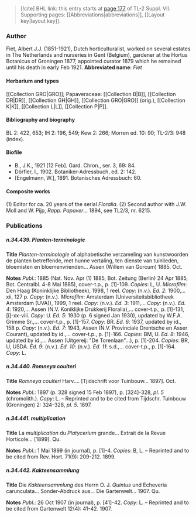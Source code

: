 > [!cite] BHL link: this entry starts at [page 177](https://www.biodiversitylibrary.org/page/33259681) of TL-2 Suppl. VII.
> Supporting pages: [[Abbreviations|abbreviations]], [[Layout key|layout key]].

### Author

Fiet, Albert J.J. (1851-1921), Dutch horticulturalist, worked on several estates in The Netherlands and nurseries in Gent (Belgium), gardener at the Hortus Botanicus of Groningen 1877, appointed curator 1879 which he remained until his death in early Feb 1921. 
**Abbreviated name**: *Fiet*

#### Herbarium and types

[[Collection GRO|GRO]]; Papaveraceae: [[Collection B|B]], [[Collection DR|DR]], [[Collection GH|GH]], [[Collection GRO|GRO]] (orig.), [[Collection K|K]], [[Collection L|L]], [[Collection P|P]].

#### Bibliography and biography

BL 2: 422, 653; IH 2: 196, 549; Kew 2: 266; Morren ed. 10: 90; TL-2/3: 948 (index).

#### Biofile

- B., J.K., 1921 \[12 Feb\]. Gard. Chron., ser. 3, 69: 84.
- Dörfler, I., 1902. Botaniker-Adressbuch, ed. 2: 142.
- \[Engelmann, W.\], 1891. Botanisches Adressbuch: 60.

#### Composite works

(1) Editor for ca. 20 years of the serial *Floralia*.
(2) Second author with J.W. Moll and W. Pijp, *Rapp. Papaver*... 1894, see TL2/3, nr. 6215.

### Publications

##### n.34.439. Planten-terminologie

**Title**
*Planten-terminologie* of alphabetische verzameling van kunstwoorden de planten betreffende, met hunne vertaling, ten dienste van tuinlieden, bloemisten en bloemenvrienden... Assen (Willem van Gorcum) 1885. Oct.

**Notes**
*Publ*.: 1885 (Nat. Nov. Apr (1) 1885, Bot. Zeitung (Berlin) 24 Apr 1885, Bot. Centralbl. 4-8 Mai 1885), cover-t.p., p. \[1\]-109. *Copies*: L, U. *Microfilm*: Den Haag (Koninklijke Bibliotheek), 1998, 1 reel. *Copy*: (n.v.).
*Ed. 2*: 1900,... xii, 127 p. *Copy*: (n.v.). *Microfilm*: Amsterdam (Universiteitsbibliotheek Amsterdam (UVA)), 1999, 1 reel. *Copy*: (n.v.).
*Ed. 3*: 1911,... *Copy*: (n.v.).
*Ed. 4*: 1920,... Assen (N.V. Koniklijke Drukkerij Floralia),... cover-t.p., p. \[1\]-131, \[i\]-xx-viii. *Copy*: U.
*Ed. 5*: 1930 (p. 6 signed Jan 1930), updated by W.F.A. Grimme Sr.,... cover-t.p., p. \[1\]-157.
*Copy*: BR.
*Ed. 6*: 1937, updated by id., 158 p. *Copy*: (n.v.).
*Ed. 7*: 1943, Assen (N.V. Provinciale Drentsche en Asser Courant), updated by id.,... cover-t.p., p. \[1\]-166. *Copies*: BM, U.
*Ed. 8*: 1946, updated by id.,... Assen (Uitgereij: "De Torenlaan"...), p. \[1\]-204. *Copies*: BR, U, USDA.
*Ed. 9*: (n.v.).
*Ed. 10*: (n.v.).
*Ed. 11*: s.d.,... cover-t.p., p. \[1\]-164. *Copy*: L.

##### n.34.440. Romneya coulteri

**Title**
*Romneya coulteri* Harv.... \[Tjidschrift voor Tuinbouw... 1897\]. Oct.

**Notes**
*Publ*.: 1897 (p. 328 signed 15 Feb 1897), p. \[324\]-328, *pl. 5* (chromolith.). *Copy*: L. – Reprinted and to be cited from Tijdschr. Tuinbouw (Groningen) 2: 324-328, *pl. 5.* 1897.

##### n.34.441. multiplication

**Title**
La *multiplication* du *Platycerium* grande... Extrait de la Revue Horticole... \[1899\]. Qu.

**Notes**
*Publ*.: 1 Mai 1899 (in journal), p. \[1\]-4. *Copies*: B, L. – Reprinted and to be cited from Rev. Hort. 71(9): 209-212. 1899.

##### n.34.442. Kakteensammlung

**Title**
Die *Kakteensammlung* des Herrn O. J. *Quintus* und Echeveria carunculata... Sonder-Abdruck aus... Die Gartenwelt... 1907. Qu.

**Notes**
*Publ*.: 26 Oct 1907 (in journal), p. \[41\]-42. *Copy*: L. – Reprinted and to be cited from Gartenwelt 12(4): 41-42. 1907.

